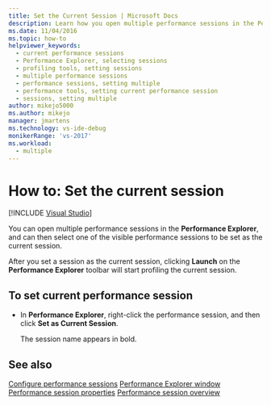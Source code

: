 ```yaml
---
title: Set the Current Session | Microsoft Docs
description: Learn how you open multiple performance sessions in the Performance Explorer and select one of the visible performance sessions to be set as the current session.
ms.date: 11/04/2016
ms.topic: how-to
helpviewer_keywords: 
  - current performance sessions
  - Performance Explorer, selecting sessions
  - profiling tools, setting sessions
  - multiple performance sessions
  - performance sessions, setting multiple
  - performance tools, setting current performance session
  - sessions, setting multiple
author: mikejo5000
ms.author: mikejo
manager: jmartens
ms.technology: vs-ide-debug
monikerRange: 'vs-2017'
ms.workload: 
  - multiple
---
```

# How to: Set the current session

 [!INCLUDE [Visual Studio](~/includes/applies-to-version/vs-not-mac.md)]

You can open multiple performance sessions in the **Performance Explorer**, and can then select one of the visible performance sessions to be set as the current session.

After you set a session as the current session, clicking **Launch** on the **Performance Explorer** toolbar will start profiling the current session.

## To set current performance session

- In **Performance Explorer**, right-click the performance session, and then click **Set as Current Session**.

     The session name appears in bold.

## See also

[Configure performance sessions](../profiling/configuring-performance-sessions.md)
[Performance Explorer window](../profiling/performance-explorer-window.md)
[Performance session properties](../profiling/performance-session-properties.md)
[Performance session overview](../profiling/performance-session-overview.md)
